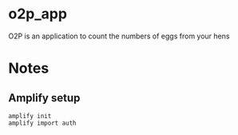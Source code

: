 # o2p_app

O2P is an application to count the numbers of eggs from your hens

# Notes

## Amplify setup

    amplify init
    amplify import auth